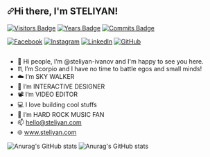 <h2 dir="auto"><a id="user-content-hi-there-im-steliyan-" class="anchor" aria-hidden="true"
        href="#hi-there-im-steliyan-"><svg class="octicon octicon-link" viewBox="0 0 16 16" version="1.1" width="16"
            height="16" aria-hidden="true">
            <path fill-rule="evenodd"
                d="M7.775 3.275a.75.75 0 001.06 1.06l1.25-1.25a2 2 0 112.83 2.83l-2.5 2.5a2 2 0 01-2.83 0 .75.75 0 00-1.06 1.06 3.5 3.5 0 004.95 0l2.5-2.5a3.5 3.5 0 00-4.95-4.95l-1.25 1.25zm-4.69 9.64a2 2 0 010-2.83l2.5-2.5a2 2 0 012.83 0 .75.75 0 001.06-1.06 3.5 3.5 0 00-4.95 0l-2.5 2.5a3.5 3.5 0 004.95 4.95l1.25-1.25a.75.75 0 00-1.06-1.06l-1.25 1.25a2 2 0 01-2.83 0z">
            </path>
        </svg></a>Hi there, I'm STELIYAN! <animated-image data-catalyst=""><a target="_blank" rel="noopener noreferrer"
            href="https://camo.githubusercontent.com/e8e7b06ecf583bc040eb60e44eb5b8e0ecc5421320a92929ce21522dbc34c891/68747470733a2f2f6d656469612e67697068792e636f6d2f6d656469612f6876524a434c467a6361737252346961377a2f67697068792e676966"
            data-target="animated-image.originalLink" hidden=""><img
                src="https://camo.githubusercontent.com/e8e7b06ecf583bc040eb60e44eb5b8e0ecc5421320a92929ce21522dbc34c891/68747470733a2f2f6d656469612e67697068792e636f6d2f6d656469612f6876524a434c467a6361737252346961377a2f67697068792e676966"
                width="20px" data-canonical-src="https://media.giphy.com/media/hvRJCLFzcasrR4ia7z/giphy.gif"
                style="max-width: 100%;" data-target="animated-image.originalImage" hidden=""></a>
</h2>

<!--   [![Visits Badge](https://badges.pufler.dev/visits/steliyan-ivanov/steliyan-ivanov)](https://www.steliyan.com) -->

[![Visitors Badge](https://visitor-badge.glitch.me/badge?page_id=steliyan-ivanov)](https://www.steliyan.com)
[![Years Badge](https://badges.pufler.dev/years/steliyan-ivanov)](https://www.steliyan.com)
[![Commits Badge](https://badges.pufler.dev/commits/monthly/puf17640)](https://badges.pufler.dev)

<p dir="auto"><a href="https://www.facebook.com/St.Ivanoff/" rel="nofollow" target="_blank"><img
            src="https://camo.githubusercontent.com/bc978fd30f431cf08c470583abe5b507e56f11afb5a7b86cb0a1eec99b2df644/68747470733a2f2f696d672e736869656c64732e696f2f62616467652f2d46616365626f6f6b2d3030423246463f7374796c653d666c61742d737175617265266c6f676f3d46616365626f6f6b266c6f676f436f6c6f723d7768697465"
            alt="Facebook"
            data-canonical-src="https://img.shields.io/badge/-Facebook-00B2FF?style=flat-square&amp;logo=Facebook&amp;logoColor=white"
            style="max-width: 100%;"></a>
    <a href="https://www.instagram.com/the.name.is.steliyan/" rel="nofollow" target="_blank"><img
            src="https://camo.githubusercontent.com/aa1a051f7d2d27c32b65c796a5188a258431b38a88547e93be310061cdba6a37/68747470733a2f2f696d672e736869656c64732e696f2f62616467652f2d496e7374616772616d2d6534343035663f7374796c653d666c61742d737175617265266c6f676f3d496e7374616772616d266c6f676f436f6c6f723d7768697465"
            alt="Instagram"
            data-canonical-src="https://img.shields.io/badge/-Instagram-e4405f?style=flat-square&amp;logo=Instagram&amp;logoColor=white"
            style="max-width: 100%;"></a>
    <a href="https://www.linkedin.com/in/steliyanivanoff/" rel="nofollow" target="_blank"><img
            src="https://camo.githubusercontent.com/93ca47e21e17f622a41d26d599e008e4c30b8a322186f18019bc43d54f57b0c9/68747470733a2f2f696d672e736869656c64732e696f2f62616467652f2d4c696e6b6564496e2d3065373661383f7374796c653d666c61742d737175617265266c6f676f3d4c696e6b6564696e266c6f676f436f6c6f723d7768697465"
            alt="LinkedIn"
            data-canonical-src="https://img.shields.io/badge/-LinkedIn-0e76a8?style=flat-square&amp;logo=Linkedin&amp;logoColor=white"
            style="max-width: 100%;"></a>
    <a href="https://github.com/steliyan-ivanov" target="_blank"><img
            src="https://camo.githubusercontent.com/e13bdd9cbe113209e95614348b122e18a1ad465c4e49142b101117b89a7a721a/68747470733a2f2f696d672e736869656c64732e696f2f62616467652f2d4769746875622d3030303030303f7374796c653d666c61742d737175617265266c6f676f3d476974687562266c6f676f436f6c6f723d7768697465"
            alt="GitHub"
            data-canonical-src="https://img.shields.io/badge/-Github-000000?style=flat-square&amp;logo=Github&amp;logoColor=white"
            style="max-width: 100%;"></a>
</p>
<h2 dir="auto"></h2>
  
- 👋 Hi people, I’m @steliyan-ivanov and I'm happy to see you here.
- ♏ I’m Scorpio and I have no time to battle egos and small minds!
- ☁️ I’m SKY WALKER
- 👀 I’m INTERACTIVE DESIGNER
- 📽️ I’m VIDEO EDITOR
- 💻 I love building cool stuffs
- 🤘 I’m HARD ROCK MUSIC FAN
- 📫 hello@steliyan.com
- 🌐 www.steliyan.com
  
![Anurag's GitHub stats](https://github-readme-stats.vercel.app/api?username=steliyan-ivanov&show_icons=true&bg_color=00000000&hide_border=true&text_color=3498db&&count_private=true&include_all_commits=true) ![Anurag's GitHub stats](https://github-readme-stats.vercel.app/api/top-langs/?username=steliyan-ivanov&langs_count=8&layout=compact&hide_border=true&bg_color=00000000&text_color=3498db&&count_private=true&include_all_commits=true)
